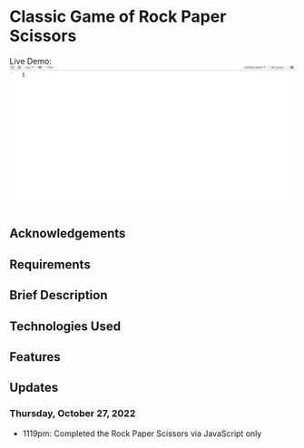 # Classic Game of Rock Paper Scissors
Live Demo:  
<kbd><img src="gif/rps-js-only.gif"></kbd>

## Acknowledgements

## Requirements

## Brief Description

## Technologies Used

## Features

## Updates
### Thursday, October 27, 2022
* 1119pm: Completed the Rock Paper Scissors via JavaScript only
